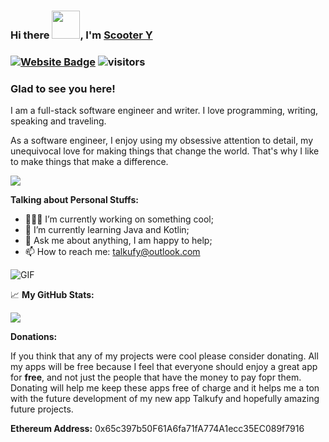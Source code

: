 ### Hi there  <img src="https://raw.githubusercontent.com/MartinHeinz/MartinHeinz/master/wave.gif" width="45px" height="45">, I'm [Scooter Y](https://github.com/ScooterTheDev/)  



### [![Website Badge](https://img.shields.io/badge/Website-3b5998?style=flat-square&logo=google-chrome&logoColor=white)](https://github.com/ScooterTheDev) ![visitors](https://visitor-badge.glitch.me/badge?page_id=Scooter.Scooterthedev)

### Glad to see you here!  

I am a full-stack software engineer and writer. I love programming,
writing, speaking and traveling.

As a software engineer, I enjoy using my obsessive attention to detail,
my unequivocal love for making things that change the world. That's why
I like to make things that make a difference.





<p align="left">
    <img src="https://github.com/Gapur/Gapur/blob/master/coding.gif?raw=true">
</p>

**Talking about Personal Stuffs:**

-   👨🏻‍💻 I’m currently working on something cool;
-   🚀 I’m currently learning Java and Kotlin;
-   💬 Ask me about anything, I am happy to help;
-   📫 How to reach me: [talkufy@outlook.com](mailto:talkufy@outlook.com)

 

 

 

![GIF](https://github-profile-trophy.vercel.app/?username=scooterthedev)

 

📈 **My GitHub Stats:**



![](https://github-readme-stats.vercel.app/api?username=Scooterthedev&show_icons=true&hide_border=true&&count_private=true&include_all_commits=true)

 

 **Donations:**

​If you think that any of my projects were cool please consider donating. All my apps will be free because I feel that everyone should enjoy a great app for **free**, and not just the people that have the money to pay fopr them. Donating will help me keep these apps free of charge and it helps me a ton with the future development of my new app Talkufy and hopefully amazing future projects.

**Ethereum Address:** 0x65c397b50F61A6fa71fA774A1ecc35EC089f7916
